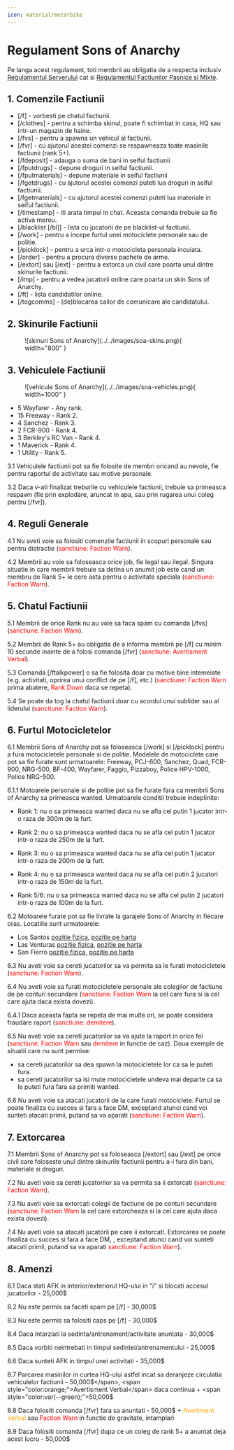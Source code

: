 ```yaml
---
icon: material/motorbike
---
```


# Regulament Sons of Anarchy

Pe langa acest regulament, toti membrii au obligatia de a respecta inclusiv [Regulamentul Serverului](../..) cat si [Regulamentul Factiunilor Pasnice si Mixte](../peaceful-and-mixt-faction-rules.md).

## 1. Comenzile Factiunii

- <span style="color:var(--pink);">[/f]</span> - vorbesti pe chatul factiunii.
- <span style="color:var(--pink);">[/clothes]</span> - pentru a schimba skinul, poate fi schimbat in casa, HQ sau intr-un magazin de haine.
- <span style="color:var(--pink);">[/fvs]</span> - pentru a spawna un vehicul al factiunii.
- <span style="color:var(--pink);">[/fvr]</span> - cu ajutorul acestei comenzi se respawneaza toate masinile factiunii (rank 5+).
- <span style="color:var(--pink);">[/fdeposit]</span> - adauga o suma de bani in seiful factiunii.
- <span style="color:var(--pink);">[/fputdrugs]</span> - depune droguri in seiful factiunii.
- <span style="color:var(--pink);">[/fputmaterials]</span> - depune materiale in seiful factiunii
- <span style="color:var(--pink);">[/fgetdrugs]</span> - cu ajutorul acestei comenzi puteti lua droguri in seiful factiunii.
- <span style="color:var(--pink);">[/fgetmaterials]</span> - cu ajutorul acestei comenzi puteti lua materiale in seiful factiunii.
- <span style="color:var(--pink);">[/timestamp]</span> - iti arata timpul in chat. Aceasta comanda trebuie sa fie activa mereu.
- <span style="color:var(--pink);">[/blacklist [/bl]]</span> - lista cu jucatorii de pe blacklist-ul factiunii. 
- <span style="color:var(--pink);">[/work]</span> - pentru a incepe furtul unei motociclete personale sau de politie.
- <span style="color:var(--pink);">[/picklock]</span> - pentru a urca intr-o motocicleta personala incuiata.
- <span style="color:var(--pink);">[/order]</span> - pentru a procura diverse pachete de arme.
- <span style="color:var(--pink);">[/extort] sau [/ext]</span> - pentru a extorca un civil care poarta unul dintre skinurile factiunii.
- <span style="color:var(--pink);">[/imp]</span> - pentru a vedea jucatorii online care poarta un skin Sons of Anarchy.
- <span style="color:var(--pink);">[/ft]</span> - lista candidatilor online.
- <span style="color:var(--pink);">[/togcomms]</span> - (de)blocarea cailor de comunicare ale candidatului.

## 2. Skinurile Factiunii

<figure markdown="span">
    ![skinuri Sons of Anarchy](../../images/soa-skins.png){ width="800" }
</figure>

## 3. Vehiculele Factiunii

<figure markdown="span">
    ![vehicule Sons of Anarchy](../../images/soa-vehicles.png){ width=1000" }
</figure>

- 5 Wayfarer - Any rank.
- 15 Freeway - Rank 2.
- 4 Sanchez - Rank 3.
- 2 FCR-900 - Rank 4.
- 3 Berkley's RC Van - Rank 4.
- 1 Maverick - Rank 4.
- 1 Utility - Rank 5.

<span style="color:var(--pink);">3.1</span> Vehiculele factiunii pot sa fie folosite de membri oricand au nevoie, fie pentru raportul de activitate sau motive personale.

<span style="color:var(--pink);">3.2</span> Daca v-ati finalizat treburile cu vehiculele factiunii, trebuie sa primeasca respawn (fie prin explodare, aruncat in apa, sau prin rugarea unui coleg pentru [<span style="color:var(--pink);">/fvr</span>]).

## 4. Reguli Generale

<span style="color:var(--pink);">4.1</span> Nu aveti voie sa folositi comenzile factiunii in scopuri personale sau pentru distractie (<span style="color:red">sanctiune: Faction Warn</span>).

<span style="color:var(--pink);">4.2</span> Membrii au voie sa foloseasca orice job, fie legal sau ilegal. Singura situatie in care membrii trebuie sa detina un anumit job este cand un membru de Rank 5+ le cere asta pentru o activitate speciala (<span style="color:red">sanctiune: Faction Warn</span>).

## 5. Chatul Factiunii

<span style="color:var(--pink);">5.1</span> Membrii de orice Rank nu au voie sa faca spam cu comanda [<span style="color:var(--pink);">/fvs</span>] (<span style="color:red;">sanctiune: Faction Warn</span>).

<span style="color:var(--pink);">5.2</span> Membrii de Rank 5+ au obligatia de a informa membrii pe [<span style="color:var(--pink);">/f</span>] cu minim 10 secunde inainte de a folosi comanda [<span style="color:var(--pink);">/fvr</span>] (<span style="color:red;">sanctiune: Avertisment Verbal</span>).

<span style="color:var(--pink);">5.3</span> Comanda [<span style="color:var(--pink);">/ftalkpower</span>] o sa fie folosita doar cu motive bine intemeiate (e.g. activitati, oprirea unui conflict de pe [<span style="color:var(--pink);">/f</span>], etc.) (<span style="color:red;">sanctiune: Faction Warn</span> prima abatere, <span style="color:red;">Rank Down</span> daca se repeta).

<span style="color:var(--pink);">5.4</span> Se poate da tog la chatul factiunii doar cu acordul unui sublider sau al liderului (<span style="color:red;">sanctiune: Faction Warn</span>).

## 6. Furtul Motocicletelor

<span style="color:var(--pink);">6.1</span> Membrii Sons of Anarchy pot sa foloseasca [<span style="color:var(--pink);">/work</span>] si [<span style="color:var(--pink);">/picklock</span>] pentru a fura motocicletele personale si de politie. Modelele de motociclete care pot sa fie furate sunt urmatoarele: Freeway, PCJ-600, Sanchez, Quad, FCR-900, NRG-500, BF-400, Wayfarer, Faggio, Pizzaboy, Police HPV-1000, Police NRG-500.

<span style="color:var(--pink);">6.1.1</span> Motoarele personale si de politie pot sa fie furate fara ca membrii Sons of Anarchy sa primeasca wanted. Urmatoarele conditii trebuie indeplinite:

- <span style="color:var(--pink);">Rank 1:</span> nu o sa primeasca wanted daca nu se afla cel putin <span style="color:var(--pink);">1 jucator</span> intr-o raza de <span style="color:var(--pink);">300m</span> de la furt.

- <span style="color:var(--pink);">Rank 2:</span> nu o sa primeasca wanted daca nu se afla cel putin <span style="color:var(--pink);">1 jucator</span> intr-o raza de <span style="color:var(--pink);">250m</span> de la furt.

- <span style="color:var(--pink);">Rank 3:</span> nu o sa primeasca wanted daca nu se afla cel putin <span style="color:var(--pink);">1 jucator</span> intr-o raza de <span style="color:var(--pink);">200m</span> de la furt.

- <span style="color:var(--pink);">Rank 4:</span> nu o sa primeasca wanted daca nu se afla cel putin <span style="color:var(--pink);">2 jucatori</span> intr-o raza de <span style="color:var(--pink);">150m</span> de la furt.

- <span style="color:var(--pink);">Rank 5/6:</span> nu o sa primeasca wanted daca nu se afla cel putin <span style="color:var(--pink);">2 jucatori</span> intr-o raza de <span style="color:var(--pink);">100m</span> de la furt.

<span style="color:var(--pink);">6.2</span> Motoarele furate pot sa fie livrate la garajele Sons of Anarchy in fiecare oras. Locatiile sunt urmatoarele:

- Los Santos [pozitie fizica](https://imgur.com/AYWg0Y6), [pozitie pe harta](https://imgur.com/IGyzVOK)
- Las Venturas [pozitie fizica](https://imgur.com/oC9Z6E2), [pozitie pe harta](https://i.imgur.com/M8T8eSQ.png)
- San Fierro [pozitie fizica](https://imgur.com/Bbe932L), [pozitie pe harta](https://imgur.com/SQnsFnr)

<span style="color:var(--pink);">6.3</span> Nu aveti voie sa cereti jucatorilor sa va permita sa le furati motocicletele (<span style="color:red">sanctiune: Faction Warn</span>).

<span style="color:var(--pink);">6.4</span> Nu aveti voie sa furati motocicletele personale ale colegilor de factiune de pe conturi secundare (<span style="color:red">sanctiune: Faction Warn</span> la cel care fura si la cel care ajuta daca exista dovezi).

<span style="color:var(--pink);">6.4.1</span> Daca aceasta fapta se repeta de mai multe ori, se poate considera fraudare raport (<span style="color:red">sanctiune: demitere</span>).

<span style="color:var(--pink);">6.5</span> Nu aveti voie sa cereti jucatorilor sa va ajute la raport in orice fel (<span style="color:red">sanctiune: Faction Warn</span> sau <span style="color:red">demitere</span> in functie de caz). Doua exemple de situatii care nu sunt permise:

- sa cereti jucatorilor sa dea spawn la motocicletele lor ca sa le puteti fura.
- sa cereti jucatorilor sa isi mute motocicletele undeva mai departe ca sa le puteti fura fara sa primiti wanted.

<span style="color:var(--pink);">6.6</span> Nu aveti voie sa atacati jucatorii de la care furati motociclete. Furtul se poate finaliza cu succes si fara a face DM, exceptand atunci cand voi sunteti atacati primii, putand sa va aparati (<span style="color:red">sanctiune: Faction Warn</span>).

## 7. Extorcarea

<span style="color:var(--pink);">7.1</span> Membrii Sons of Anarchy pot sa foloseasca [<span style="color:var(--pink);">/extort</span>] sau [<span style="color:var(--pink);">/ext</span>] pe orice civil care foloseste unul dintre skinurile factiunii pentru a-i fura din bani, materiale si droguri.

<span style="color:var(--pink);">7.2</span> Nu aveti voie sa cereti jucatorilor sa va permita sa ii extorcati (<span style="color:red">sanctiune: Faction Warn</span>).

<span style="color:var(--pink);">7.3</span> Nu aveti voie sa extorcati colegii de factiune de pe conturi secundare (<span style="color:red">sanctiune: Faction Warn</span> la cel care extorcheaza si la cel care ajuta daca exista dovezi).

<span style="color:var(--pink);">7.4</span> Nu aveti voie sa atacati jucatorii pe care ii extorcati. Extorcarea se poate finaliza cu succes si fara a face DM, , exceptand atunci cand voi sunteti atacati primii, putand sa va aparati <span style="color:red">sanctiune: Faction Warn</span>).

## 8. Amenzi

<span style="color:var(--pink);">8.1</span> Daca stati AFK in interior/exteriorul HQ-ului in "<span style="color:var(--pink);">i</span>" si blocati accesul jucatorilor - <span style="color:var(--green);">25,000$</span>

<span style="color:var(--pink);">8.2</span> Nu este permis sa faceti spam pe [<span style="color:var(--pink);">/f</span>] - <span style="color:var(--green);">30,000$</span>

<span style="color:var(--pink);">8.3</span> Nu este permis sa folositi caps pe [<span style="color:var(--pink);">/f</span>] - <span style="color:var(--green);">30,000$</span>

<span style="color:var(--pink);">8.4</span> Daca intarziati la sedinta/antrenament/activitate anuntata - <span style="color:var(--green);">30,000$</span>

<span style="color:var(--pink);">8.5</span> Daca vorbiti neintrebati in timpul sedintei/antrenamentului - <span style="color:var(--green);">25,000$</span>

<span style="color:var(--pink);">8.6</span> Daca sunteti AFK in timpul unei activitati - <span style="color:var(--green);">35,000$</span>

<span style="color:var(--pink);">8.7</span> Parcarea masinilor in curtea HQ-ului astfel incat sa deranjeze circulatia vehiculelor factiunii - <span style="color:var(--green);">50,000$</span>, <span style="color:orange;">Avertisment Verbal</span> daca continua + <span style="color:var(--green);">50,000$</span>

<span style="color:var(--pink);">8.8</span> Daca folositi comanda [<span style="color:var(--pink);">/fvr</span>] fara sa anuntati - <span style="color:var(--green);">50,000$</span> + <span style="color:orange;">Avertiment Verbal</span> sau <span style="color:red;">Faction Warn</span> in functie de gravitate, intamplari

<span style="color:var(--pink);">8.9</span> Daca folositi comanda [<span style="color:var(--pink);">/fvr</span>] dupa ce un coleg de rank 5+ a anuntat deja acest lucru - <span style="color:var(--green);">50,000$</span>
